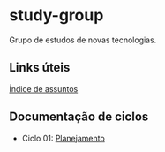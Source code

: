 # study-group

Grupo de estudos de novas tecnologias.

## Links úteis
[Índice de assuntos](subjects.md)

## Documentação de ciclos
- Ciclo 01: [Planejamento](cycles/01-planning.md)